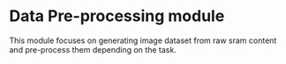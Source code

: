 # Data Pre-processing module


This module focuses on generating image dataset from raw sram content and pre-process them depending on the task.

